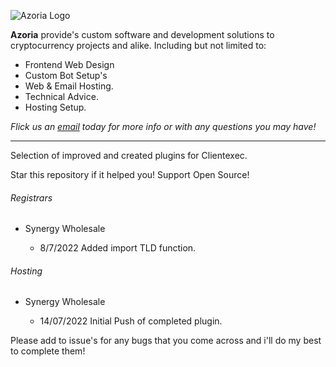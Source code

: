 ![Azoria Logo](https://azoria.au/logos/Logo-Dark-Blue-Outline.png)

**Azoria** provide's custom software and development solutions to cryptocurrency projects and alike. Including but not limited to:

- Frontend Web Design
- Custom Bot Setup's
- Web & Email Hosting.
- Technical Advice.
- Hosting Setup.

*Flick us an [email](mailto://contact@azoria.au) today for more info or with any questions you may have!*

---

Selection of improved and created plugins for Clientexec.

Star this repository if it helped you! Support Open Source!

###### Registrars

- Synergy Wholesale
  
  - 8/7/2022 Added import TLD function.

###### Hosting

- Synergy Wholesale
  
  - 14/07/2022 Initial Push of completed plugin.





Please add to issue's for any bugs that you come across and i'll do my best to complete them!
